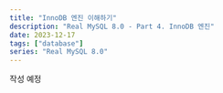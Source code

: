 ```yaml
---
title: "InnoDB 엔진 이해하기"
description: "Real MySQL 8.0 - Part 4. InnoDB 엔진"
date: 2023-12-17
tags: ["database"]
series: "Real MySQL 8.0"
---
```


작성 예정